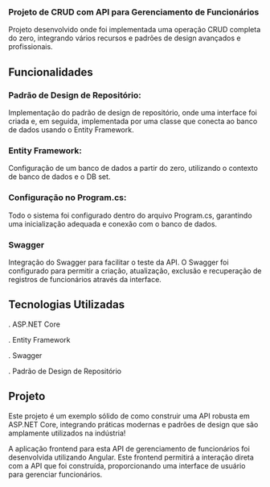 ### Projeto de CRUD com API para Gerenciamento de Funcionários
Projeto desenvolvido  onde foi implementada uma operação CRUD completa do zero, 
integrando vários recursos e padrões de design avançados e profissionais.
## Funcionalidades 
### Padrão de Design de Repositório:

Implementação do padrão de design de repositório, onde uma interface foi criada e, em seguida,
implementada por uma classe que conecta ao banco de dados usando o Entity Framework.


### Entity Framework:

Configuração de um banco de dados a partir do zero, utilizando o contexto de banco de dados e o DB set.

### Configuração no Program.cs:

Todo o sistema foi configurado dentro do arquivo Program.cs,
garantindo uma inicialização adequada e conexão com o banco de dados.

### Swagger 

Integração do Swagger para facilitar o teste da API. O Swagger foi configurado para permitir a criação, 
atualização, exclusão e recuperação de registros de funcionários através da interface.

## Tecnologias Utilizadas 
. ASP.NET Core

. Entity Framework

. Swagger

. Padrão de Design de Repositório

## Projeto 
Este projeto é um exemplo sólido de como construir uma API robusta em ASP.NET Core, 
integrando práticas modernas e padrões de design que são amplamente utilizados na indústria!

A  aplicação frontend para esta API de gerenciamento de funcionários foi desenvolvida utilizando Angular. 
Este frontend permitirá a interação direta com a API que foi construída, 
proporcionando uma interface de usuário para gerenciar funcionários.
